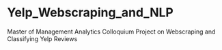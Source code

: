 # Yelp_Webscraping_and_NLP
Master of Management Analytics Colloquium Project on Webscraping and Classifying Yelp Reviews
